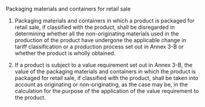 Packaging materials and containers for retail sale


1.	Packaging materials and containers in which a product is packaged for retail sale, if classified with the product, shall be disregarded in determining whether all the non-originating materials used in the production of the product have undergone the applicable change in tariff classification or a production process set out in Annex 3-B or whether the product is wholly obtained.
 
2.	If a product is subject to a value requirement set out in Annex 3-B, the value of the packaging materials and containers in which the product is packaged for retail sale, if classified with the product, shall be taken into account as originating or non-originating, as the case may be, in the calculation for the purpose of the application of the value requirement to the product.
